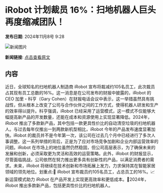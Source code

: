 # iRobot 计划裁员 16%：扫地机器人巨头再度缩减团队！

**发布日期**: 2024年11月8号 9:28

![新闻图片](https://upload.chinaz.com/2024/1108/6386665490255182811552785.png)

**新闻链接**: [点击查看原文](https://www.aibase.com/zh/news/13079)

## 内容

近日，全球知名的扫地机器人制造商 iRobot 宣布将裁减约105名员工，此次裁员占其现有员工总数的16%。这一消息是在公司发布的财报中披露的，iRobot 的 CEO 加里・科亨（Gary Cohen）在财报电话会议中表示，这一举措虽然具有挑战性，但从根本上改变了公司与合作伙伴之间的工作方式，使得机器人研发和生产的效率得以提升。科亨强调，iRobot 已经采用了运营模式，这一模式不仅能够大幅提高新产品的开发数量，还能在成本和资源使用上实现显著降低。2024年，iRobot 推出了多款新产品，其中包括一款更具性价比的自动清空垃圾的扫地机器人。与过去每年仅推出一到两款新机型相比，iRobot 今年的产品发布速度显著加快。iRobot 的裁员并不是今年第一次，该公司在过去几个月中已经进行了多次人事调整。这一系列举措的背后，正是为了应对市场竞争加剧和企业内部运营效率的问题。iRobot 在市场上的地位虽然仍然稳固，但公司高层表示，为了确保未来的发展和创新，必须采取更为灵活和高效的运营策略。此外，iRobot 的财报显示，尽管面临挑战，公司依然在努力推出更多具有创新性的产品，以满足消费者的需求。未来，iRobot 将继续在技术创新和市场拓展上发力，力求保持其在智能家居领域的领先地位。划重点:🌟 iRobot 宣布裁员约105名员工，占总员工的16%。📈 新运营模式助力 iRobot 在产品开发上实现更高效率和更低成本。🤖2024年，iRobot 推出多款新产品，包括更具性价比的扫地机器人。
